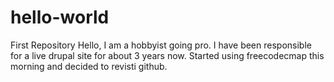 # hello-world
First Repository
Hello, I am a hobbyist going pro.  I have been responsible for a live drupal site for about 3 years now.  Started using freecodecmap this morning and decided to revisti github.
